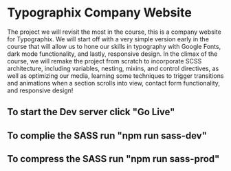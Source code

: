 # Typographix Company Website

The project we will revisit the most in the course, this is a company website for Typographix. We will start off with a very simple version early in the course that will allow us to hone our skills in typography with Google Fonts, dark mode functionality, and lastly, responsive design. In the climax of the course, we will remake the project from scratch to incorporate SCSS architecture, including variables, nesting, mixins, and control directives, as well as optimizing our media, learning some techniques to trigger transitions and animations when a section scrolls into view, contact form functionality, and responsive design!

## To start the Dev server click "Go Live"

## To complie the SASS run "npm run sass-dev"

## To compress the SASS run "npm run sass-prod"
